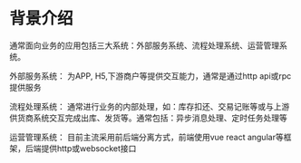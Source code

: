 # 背景介绍

通常面向业务的应用包括三大系统：外部服务系统、流程处理系统、运营管理系统。

外部服务系统： 为APP, H5,下游商户等提供交互能力，通常是通过http api或rpc提供服务

流程处理系统： 通常进行业务的内部处理，如：库存扣还、交易记账等或与上游供货商系统交互完成出库、发货等。通常包括：异步消息处理、定时任务处理等

运营管理系统： 目前主流采用前后端分离方式，前端使用vue react angular等框架，后端提供http或websocket接口

